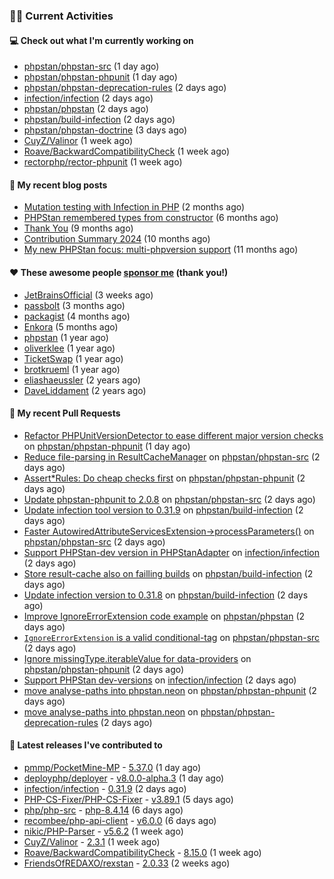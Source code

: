 ### 👨‍💻 Current Activities


#### 💻 Check out what I'm currently working on

- [phpstan/phpstan-src](https://github.com/phpstan/phpstan-src) (1 day ago)
- [phpstan/phpstan-phpunit](https://github.com/phpstan/phpstan-phpunit) (1 day ago)
- [phpstan/phpstan-deprecation-rules](https://github.com/phpstan/phpstan-deprecation-rules) (2 days ago)
- [infection/infection](https://github.com/infection/infection) (2 days ago)
- [phpstan/phpstan](https://github.com/phpstan/phpstan) (2 days ago)
- [phpstan/build-infection](https://github.com/phpstan/build-infection) (2 days ago)
- [phpstan/phpstan-doctrine](https://github.com/phpstan/phpstan-doctrine) (3 days ago)
- [CuyZ/Valinor](https://github.com/CuyZ/Valinor) (1 week ago)
- [Roave/BackwardCompatibilityCheck](https://github.com/Roave/BackwardCompatibilityCheck) (1 week ago)
- [rectorphp/rector-phpunit](https://github.com/rectorphp/rector-phpunit) (1 week ago)


#### 📜 My recent blog posts

- [Mutation testing with Infection in PHP](https://staabm.github.io/2025/08/01/infection-php-mutation-testing.html) (2 months ago)
- [PHPStan remembered types from constructor](https://staabm.github.io/2025/04/15/phpstan-remember-constructor-types.html) (6 months ago)
- [Thank You](https://staabm.github.io/2025/01/24/thank-you.html) (9 months ago)
- [Contribution Summary 2024](https://staabm.github.io/2024/12/11/contribution-summary-2024.html) (10 months ago)
- [My new PHPStan focus: multi-phpversion support](https://staabm.github.io/2024/11/28/phpstan-php-version-in-scope.html) (11 months ago)


#### ❤️ These awesome people [sponsor me](https://github.com/sponsors/staabm) (thank you!)

- [JetBrainsOfficial](https://github.com/JetBrainsOfficial) (3 weeks ago)
- [passbolt](https://github.com/passbolt) (3 months ago)
- [packagist](https://github.com/packagist) (4 months ago)
- [Enkora](https://github.com/Enkora) (5 months ago)
- [phpstan](https://github.com/phpstan) (1 year ago)
- [oliverklee](https://github.com/oliverklee) (1 year ago)
- [TicketSwap](https://github.com/TicketSwap) (1 year ago)
- [brotkrueml](https://github.com/brotkrueml) (1 year ago)
- [eliashaeussler](https://github.com/eliashaeussler) (2 years ago)
- [DaveLiddament](https://github.com/DaveLiddament) (2 years ago)


#### 🔨 My recent Pull Requests

- [Refactor PHPUnitVersionDetector to ease different major version checks](https://github.com/phpstan/phpstan-phpunit/pull/248) on [phpstan/phpstan-phpunit](https://github.com/phpstan/phpstan-phpunit) (1 day ago)
- [Reduce file-parsing in ResultCacheManager](https://github.com/phpstan/phpstan-src/pull/4491) on [phpstan/phpstan-src](https://github.com/phpstan/phpstan-src) (2 days ago)
- [Assert*Rules: Do cheap checks first](https://github.com/phpstan/phpstan-phpunit/pull/247) on [phpstan/phpstan-phpunit](https://github.com/phpstan/phpstan-phpunit) (2 days ago)
- [Update phpstan-phpunit to 2.0.8](https://github.com/phpstan/phpstan-src/pull/4490) on [phpstan/phpstan-src](https://github.com/phpstan/phpstan-src) (2 days ago)
- [Update infection tool version to 0.31.9](https://github.com/phpstan/build-infection/pull/20) on [phpstan/build-infection](https://github.com/phpstan/build-infection) (2 days ago)
- [Faster AutowiredAttributeServicesExtension-&gt;processParameters()](https://github.com/phpstan/phpstan-src/pull/4489) on [phpstan/phpstan-src](https://github.com/phpstan/phpstan-src) (2 days ago)
- [Support PHPStan-dev version in PHPStanAdapter](https://github.com/infection/infection/pull/2495) on [infection/infection](https://github.com/infection/infection) (2 days ago)
- [Store result-cache also on failling builds](https://github.com/phpstan/build-infection/pull/18) on [phpstan/build-infection](https://github.com/phpstan/build-infection) (2 days ago)
- [Update infection version to 0.31.8](https://github.com/phpstan/build-infection/pull/17) on [phpstan/build-infection](https://github.com/phpstan/build-infection) (2 days ago)
- [Improve IgnoreErrorExtension code example](https://github.com/phpstan/phpstan/pull/13726) on [phpstan/phpstan](https://github.com/phpstan/phpstan) (2 days ago)
- [`IgnoreErrorExtension` is a valid conditional-tag](https://github.com/phpstan/phpstan-src/pull/4488) on [phpstan/phpstan-src](https://github.com/phpstan/phpstan-src) (2 days ago)
- [Ignore missingType.iterableValue for data-providers](https://github.com/phpstan/phpstan-phpunit/pull/246) on [phpstan/phpstan-phpunit](https://github.com/phpstan/phpstan-phpunit) (2 days ago)
- [Support PHPStan dev-versions](https://github.com/infection/infection/pull/2492) on [infection/infection](https://github.com/infection/infection) (2 days ago)
- [move analyse-paths into phpstan.neon](https://github.com/phpstan/phpstan-phpunit/pull/245) on [phpstan/phpstan-phpunit](https://github.com/phpstan/phpstan-phpunit) (2 days ago)
- [move analyse-paths into phpstan.neon](https://github.com/phpstan/phpstan-deprecation-rules/pull/167) on [phpstan/phpstan-deprecation-rules](https://github.com/phpstan/phpstan-deprecation-rules) (2 days ago)


#### 🔭 Latest releases I've contributed to

- [pmmp/PocketMine-MP](https://github.com/pmmp/PocketMine-MP) - [5.37.0](https://github.com/pmmp/PocketMine-MP/releases/tag/5.37.0) (1 day ago)
- [deployphp/deployer](https://github.com/deployphp/deployer) - [v8.0.0-alpha.3](https://github.com/deployphp/deployer/releases/tag/v8.0.0-alpha.3) (1 day ago)
- [infection/infection](https://github.com/infection/infection) - [0.31.9](https://github.com/infection/infection/releases/tag/0.31.9) (2 days ago)
- [PHP-CS-Fixer/PHP-CS-Fixer](https://github.com/PHP-CS-Fixer/PHP-CS-Fixer) - [v3.89.1](https://github.com/PHP-CS-Fixer/PHP-CS-Fixer/releases/tag/v3.89.1) (5 days ago)
- [php/php-src](https://github.com/php/php-src) - [php-8.4.14](https://github.com/php/php-src/releases/tag/php-8.4.14) (6 days ago)
- [recombee/php-api-client](https://github.com/recombee/php-api-client) - [v6.0.0](https://github.com/recombee/php-api-client/releases/tag/v6.0.0) (6 days ago)
- [nikic/PHP-Parser](https://github.com/nikic/PHP-Parser) - [v5.6.2](https://github.com/nikic/PHP-Parser/releases/tag/v5.6.2) (1 week ago)
- [CuyZ/Valinor](https://github.com/CuyZ/Valinor) - [2.3.1](https://github.com/CuyZ/Valinor/releases/tag/2.3.1) (1 week ago)
- [Roave/BackwardCompatibilityCheck](https://github.com/Roave/BackwardCompatibilityCheck) - [8.15.0](https://github.com/Roave/BackwardCompatibilityCheck/releases/tag/8.15.0) (1 week ago)
- [FriendsOfREDAXO/rexstan](https://github.com/FriendsOfREDAXO/rexstan) - [2.0.33](https://github.com/FriendsOfREDAXO/rexstan/releases/tag/2.0.33) (2 weeks ago)
